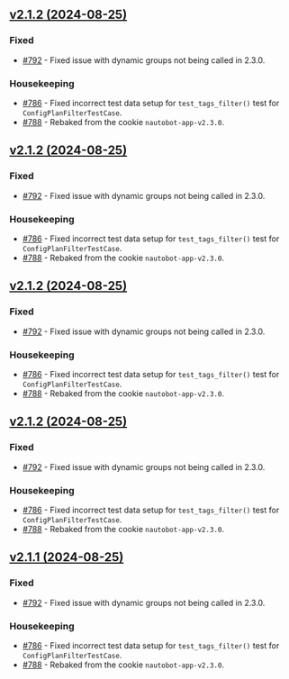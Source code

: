 
## [v2.1.2 (2024-08-25)](https://github.com/nautobot/nautobot-app-golden-config/releases/tag/v2.1.2)

### Fixed

- [#792](https://github.com/nautobot/nautobot-app-golden-config/issues/792) - Fixed issue with dynamic groups not being called in 2.3.0.

### Housekeeping

- [#786](https://github.com/nautobot/nautobot-app-golden-config/issues/786) - Fixed incorrect test data setup for `test_tags_filter()` test for `ConfigPlanFilterTestCase`.
- [#788](https://github.com/nautobot/nautobot-app-golden-config/issues/788) - Rebaked from the cookie `nautobot-app-v2.3.0`.


## [v2.1.2 (2024-08-25)](https://github.com/nautobot/nautobot-app-golden-config/releases/tag/v2.1.2)

### Fixed

- [#792](https://github.com/nautobot/nautobot-app-golden-config/issues/792) - Fixed issue with dynamic groups not being called in 2.3.0.

### Housekeeping

- [#786](https://github.com/nautobot/nautobot-app-golden-config/issues/786) - Fixed incorrect test data setup for `test_tags_filter()` test for `ConfigPlanFilterTestCase`.
- [#788](https://github.com/nautobot/nautobot-app-golden-config/issues/788) - Rebaked from the cookie `nautobot-app-v2.3.0`.


## [v2.1.2 (2024-08-25)](https://github.com/nautobot/nautobot-app-golden-config/releases/tag/v2.1.2)

### Fixed

- [#792](https://github.com/nautobot/nautobot-app-golden-config/issues/792) - Fixed issue with dynamic groups not being called in 2.3.0.

### Housekeeping

- [#786](https://github.com/nautobot/nautobot-app-golden-config/issues/786) - Fixed incorrect test data setup for `test_tags_filter()` test for `ConfigPlanFilterTestCase`.
- [#788](https://github.com/nautobot/nautobot-app-golden-config/issues/788) - Rebaked from the cookie `nautobot-app-v2.3.0`.


## [v2.1.2 (2024-08-25)](https://github.com/nautobot/nautobot-app-golden-config/releases/tag/v2.1.2)

### Fixed

- [#792](https://github.com/nautobot/nautobot-app-golden-config/issues/792) - Fixed issue with dynamic groups not being called in 2.3.0.

### Housekeeping

- [#786](https://github.com/nautobot/nautobot-app-golden-config/issues/786) - Fixed incorrect test data setup for `test_tags_filter()` test for `ConfigPlanFilterTestCase`.
- [#788](https://github.com/nautobot/nautobot-app-golden-config/issues/788) - Rebaked from the cookie `nautobot-app-v2.3.0`.


## [v2.1.1 (2024-08-25)](https://github.com/nautobot/nautobot-app-golden-config/releases/tag/v2.1.1)

### Fixed

- [#792](https://github.com/nautobot/nautobot-app-golden-config/issues/792) - Fixed issue with dynamic groups not being called in 2.3.0.

### Housekeeping

- [#786](https://github.com/nautobot/nautobot-app-golden-config/issues/786) - Fixed incorrect test data setup for `test_tags_filter()` test for `ConfigPlanFilterTestCase`.
- [#788](https://github.com/nautobot/nautobot-app-golden-config/issues/788) - Rebaked from the cookie `nautobot-app-v2.3.0`.
